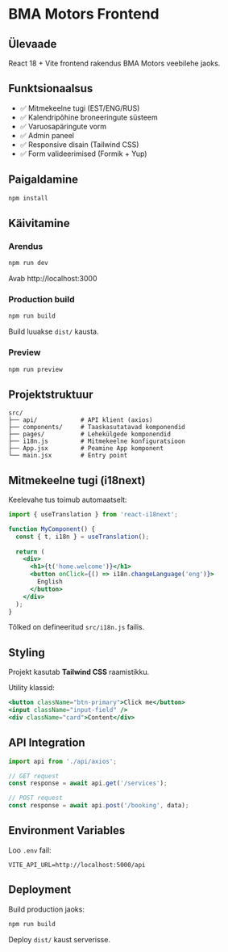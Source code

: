 # BMA Motors Frontend

## Ülevaade

React 18 + Vite frontend rakendus BMA Motors veebilehe jaoks.

## Funktsionaalsus

- ✅ Mitmekeelne tugi (EST/ENG/RUS)
- ✅ Kalendripõhine broneeringute süsteem
- ✅ Varuosapäringute vorm
- ✅ Admin paneel
- ✅ Responsive disain (Tailwind CSS)
- ✅ Form valideerimised (Formik + Yup)

## Paigaldamine

```powershell
npm install
```

## Käivitamine

### Arendus

```powershell
npm run dev
```

Avab http://localhost:3000

### Production build

```powershell
npm run build
```

Build luuakse `dist/` kausta.

### Preview

```powershell
npm run preview
```

## Projektstruktuur

```
src/
├── api/            # API klient (axios)
├── components/     # Taaskasutatavad komponendid
├── pages/          # Lehekülgede komponendid
├── i18n.js         # Mitmekeelne konfiguratsioon
├── App.jsx         # Peamine App komponent
└── main.jsx        # Entry point
```

## Mitmekeelne tugi (i18next)

Keelevahe tus toimub automaatselt:

```jsx
import { useTranslation } from 'react-i18next';

function MyComponent() {
  const { t, i18n } = useTranslation();
  
  return (
    <div>
      <h1>{t('home.welcome')}</h1>
      <button onClick={() => i18n.changeLanguage('eng')}>
        English
      </button>
    </div>
  );
}
```

Tõlked on defineeritud `src/i18n.js` failis.

## Styling

Projekt kasutab **Tailwind CSS** raamistikku.

Utility klassid:
```jsx
<button className="btn-primary">Click me</button>
<input className="input-field" />
<div className="card">Content</div>
```

## API Integration

```jsx
import api from './api/axios';

// GET request
const response = await api.get('/services');

// POST request
const response = await api.post('/booking', data);
```

## Environment Variables

Loo `.env` fail:

```env
VITE_API_URL=http://localhost:5000/api
```

## Deployment

Build production jaoks:

```powershell
npm run build
```

Deploy `dist/` kaust serverisse.
